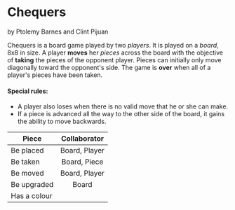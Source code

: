 # Chequers
by Ptolemy Barnes and Clint Pijuan

Chequers is a board game played by two *players*. It is played on a *board*, 8x8 in size. A player **moves** her *pieces* across the board with the objective of
**taking** the pieces of the opponent player. Pieces can initially only move diagonally toward the opponent's side. The game is **over** when all of a player's pieces have been taken.

#### Special rules:
  - A player also loses when there is no valid move that he or she can make.
  - If a piece is advanced all the way to the other side of the board, it gains the ability to move backwards.

| Piece         | Collaborator  |
|---------------|:-------------:|
| Be placed     | Board, Player |
| Be taken      | Board, Piece  |
| Be moved      | Board, Player |
| Be upgraded   | Board         |
| Has a colour  |               |